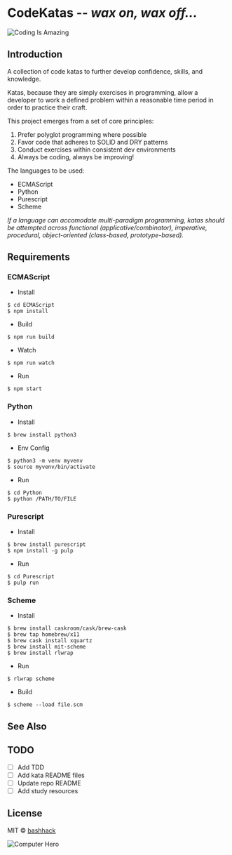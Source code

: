CodeKatas -- _wax on, wax off..._
================================
![Coding Is Amazing](http://i.imgur.com/aKu8CcE.gif)
## Introduction
A collection of code katas to further develop confidence, skills, and knowledge.

Katas, because they are simply exercises in programming, allow a developer to
work a defined problem within a reasonable time period in order to practice
their craft.

This project emerges from a set of core principles:

1. Prefer polyglot programming where possible
2. Favor code that adheres to SOLID and DRY patterns
3. Conduct exercises within consistent dev environments
4. Always be coding, always be improving!

The languages to be used:

* ECMAScript
* Python
* Purescript
* Scheme

_If a language can accomodate multi-paradigm programming, katas should be
attempted across functional (applicative/combinator), imperative, procedural,
object-oriented (class-based, prototype-based)._

## Requirements

### ECMAScript
* Install
```
$ cd ECMAScript
$ npm install
```

* Build
```
$ npm run build
```

* Watch
```
$ npm run watch
```

* Run
```
$ npm start
```

### Python
* Install
```
$ brew install python3
```

* Env Config
```
$ python3 -m venv myvenv
$ source myvenv/bin/activate
```

* Run
```
$ cd Python
$ python /PATH/TO/FILE
```

### Purescript
* Install
```
$ brew install purescript
$ npm install -g pulp
```

* Run
```
$ cd Purescript
$ pulp run
```

### Scheme
* Install
```
$ brew install caskroom/cask/brew-cask
$ brew tap homebrew/x11
$ brew cask install xquartz
$ brew install mit-scheme
$ brew install rlwrap
```

* Run
```
$ rlwrap scheme
```

* Build
```
$ scheme --load file.scm
```

## See Also

## TODO
- [ ] Add TDD
- [ ] Add kata README files
- [ ] Update repo README
- [ ] Add study resources

## License
MIT © [bashhack](https://bashhack.github.io)

![Computer Hero](http://i.giphy.com/m2Q7FEc0bEr4I.gif)
